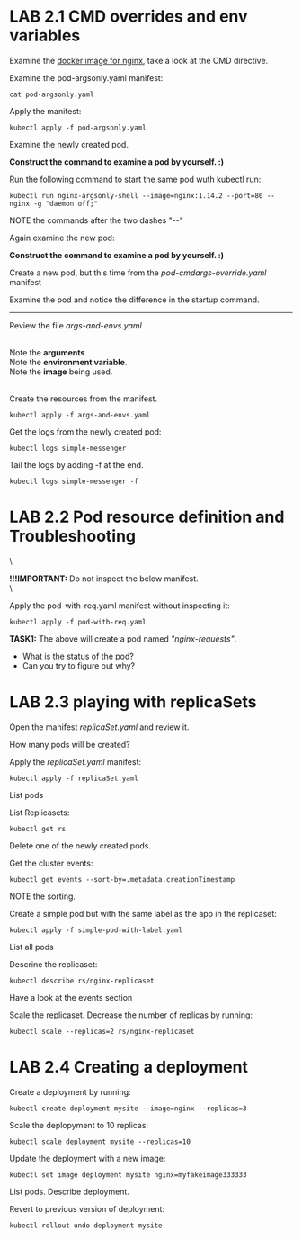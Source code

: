 # LAB 2.1 CMD overrides and env variables

Examine the [docker image for nginx](https://github.com/nginxinc/docker-nginx/blob/1.14.2/stable/stretch/Dockerfile), take a look at the CMD directive.



Examine the pod-argsonly.yaml manifest:
```
cat pod-argsonly.yaml
```

Apply the manifest:
```
kubectl apply -f pod-argsonly.yaml 
```

Examine the newly created pod. 

**Construct the command to examine a pod by yourself. :)**

Run the following command to start the same pod wuth kubectl run:

```
kubectl run nginx-argsonly-shell --image=nginx:1.14.2 --port=80 -- nginx -g "daemon off;"
```
NOTE the commands after the two dashes "--"


Again examine the new pod:

**Construct the command to examine a pod by yourself. :)**

Create a new pod, but this time from the *pod-cmdargs-override.yaml* manifest

Examine the pod and notice the difference in the startup command.

***

Review the file *args-and-envs.yaml*

 \
Note the **arguments**.\
Note the **environment variable**.\
Note the **image** being used.

 \
Create the resources from the manifest.
```
kubectl apply -f args-and-envs.yaml
```

Get the logs from the newly created pod:
```
kubectl logs simple-messenger
```

Tail the logs by adding -f at the end.
```
kubectl logs simple-messenger -f
```

# LAB 2.2 Pod resource definition and Troubleshooting

 \

**!!!IMPORTANT:** Do not inspect the below manifest.\
\

Apply the pod-with-req.yaml manifest without inspecting it:

```
kubectl apply -f pod-with-req.yaml
```

**TASK1:** The above will create a pod named *"nginx-requests"*.
 - What is the status of the pod?
 - Can you try to figure out why?
 
 


# LAB 2.3 playing with replicaSets 

Open the manifest *replicaSet.yaml*  and review it.

How many pods will be created?

Apply the  *replicaSet.yaml* manifest:

```
kubectl apply -f replicaSet.yaml 
```

List pods

List Replicasets:
```
kubectl get rs
```

Delete one of the newly created pods.

Get the cluster events:
```
kubectl get events --sort-by=.metadata.creationTimestamp
```

NOTE the sorting.

Create a simple pod but with the same label as the app in the replicaset:
```
kubectl apply -f simple-pod-with-label.yaml
```

List all pods

Descrine the replicaset:

```
kubectl describe rs/nginx-replicaset
```

Have a look at the events section

Scale the replicaset. Decrease the number of replicas by running:
```
kubectl scale --replicas=2 rs/nginx-replicaset
```

# LAB 2.4 Creating a deployment


Create a deployment by running:
```
kubectl create deployment mysite --image=nginx --replicas=3
```

Scale the deplopyment to 10 replicas:
```
kubectl scale deployment mysite --replicas=10
```

Update the deployment with a new image:
```
kubectl set image deployment mysite nginx=myfakeimage333333
```

List pods.
Describe deployment.

Revert to previous version of deployment:
```
kubectl rollout undo deployment mysite
```